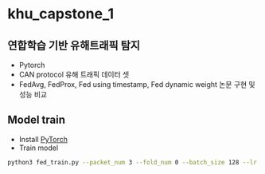 # khu_capstone_1

## 연합학습 기반 유해트래픽 탐지
- Pytorch
- CAN protocol 유해 트래픽 데이터 셋
- FedAvg, FedProx, Fed using timestamp, Fed dynamic weight 논문 구현 및 성능 비교

## Model train
- Install [PyTorch](http://pytorch.org)
- Train model
```bash
python3 fed_train.py --packet_num 3 --fold_num 0 --batch_size 128 --lr 0.001 --n_nets 100 \n --comm_type fedprox --comm_round 50
```
